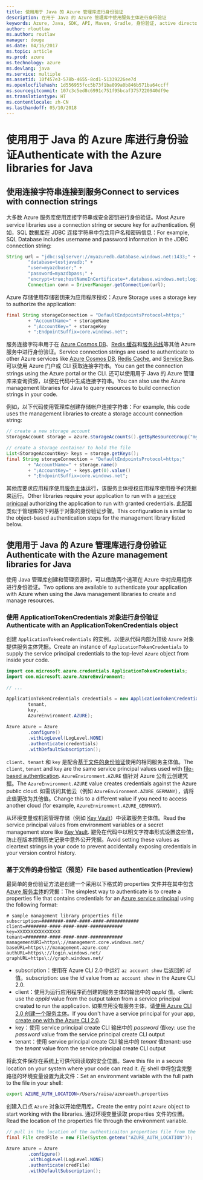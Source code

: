 ```yaml
---
title: 使用用于 Java 的 Azure 管理库进行身份验证
description: 在用于 Java 的 Azure 管理库中使用服务主体进行身份验证
keywords: Azure, Java, SDK, API, Maven, Gradle, 身份验证, active directory, 服务主体
author: rloutlaw
ms.author: routlaw
manager: douge
ms.date: 04/16/2017
ms.topic: article
ms.prod: azure
ms.technology: azure
ms.devlang: java
ms.service: multiple
ms.assetid: 10f457e3-578b-4655-8cd1-51339226ee7d
ms.openlocfilehash: 1d556955fcc5b73f1ba099a0b846b571ba64ccff
ms.sourcegitcommit: 107c3c5ed8c6991c751f95bcaf3757220940df9e
ms.translationtype: HT
ms.contentlocale: zh-CN
ms.lasthandoff: 05/10/2018
---
```

# <a name="authenticate-with-the-azure-libraries-for-java"></a><span data-ttu-id="97d5d-104">使用用于 Java 的 Azure 库进行身份验证</span><span class="sxs-lookup"><span data-stu-id="97d5d-104">Authenticate with the Azure libraries for Java</span></span> 

## <a name="connect-to-services-with-connection-strings"></a><span data-ttu-id="97d5d-105">使用连接字符串连接到服务</span><span class="sxs-lookup"><span data-stu-id="97d5d-105">Connect to services with connection strings</span></span>

<span data-ttu-id="97d5d-106">大多数 Azure 服务库使用连接字符串或安全密钥进行身份验证。</span><span class="sxs-lookup"><span data-stu-id="97d5d-106">Most Azure service libraries use a connection string or secure key for authentication.</span></span> <span data-ttu-id="97d5d-107">例如，SQL 数据库在 JDBC 连接字符串中包含用户名和密码信息：</span><span class="sxs-lookup"><span data-stu-id="97d5d-107">For example, SQL Database includes username and password information in the JDBC connection string:</span></span>

```java
String url = "jdbc:sqlserver://myazuredb.database.windows.net:1433;" + 
        "database=testjavadb;" + 
        "user=myazdbuser;" +
        "password=myazdbpass;" +
        "encrypt=true;hostNameInCertificate=*.database.windows.net;loginTimeout=30;";
        Connection conn = DriverManager.getConnection(url);
```

<span data-ttu-id="97d5d-108">Azure 存储使用存储密钥来为应用程序授权：</span><span class="sxs-lookup"><span data-stu-id="97d5d-108">Azure Storage uses a storage key to authorize the application:</span></span>

```java
final String storageConnection = "DefaultEndpointsProtocol=https;"
        + "AccountName=" + storageName 
        + ";AccountKey=" + storageKey
        + ";EndpointSuffix=core.windows.net";
```

<span data-ttu-id="97d5d-109">服务连接字符串用于在 [Azure Cosmos DB](https://docs.microsoft.com/azure/cosmos-db/sql-api-java-application#UseService)、[Redis 缓存](https://docs.microsoft.com/azure/redis-cache/cache-java-get-started)和[服务总线](https://docs.microsoft.com/azure/service-bus-messaging/service-bus-java-how-to-use-queues)等其他 Azure 服务中进行身份验证。</span><span class="sxs-lookup"><span data-stu-id="97d5d-109">Service connection strings are used to authenticate to other Azure services like [Azure Cosmos DB](https://docs.microsoft.com/azure/cosmos-db/sql-api-java-application#UseService), [Redis Cache](https://docs.microsoft.com/azure/redis-cache/cache-java-get-started), and [Service Bus](https://docs.microsoft.com/azure/service-bus-messaging/service-bus-java-how-to-use-queues).</span></span> <span data-ttu-id="97d5d-110">可以使用 Azure 门户或 CLI 获取连接字符串。</span><span class="sxs-lookup"><span data-stu-id="97d5d-110">You can get the connection strings using the Azure portal or the CLI.</span></span>  <span data-ttu-id="97d5d-111">还可以使用用于 Java 的 Azure 管理库来查询资源，以便在代码中生成连接字符串。</span><span class="sxs-lookup"><span data-stu-id="97d5d-111">You can also use the Azure management libraries for Java to query resources to build connection strings in your code.</span></span> 

<span data-ttu-id="97d5d-112">例如，以下代码使用管理库创建存储帐户连接字符串：</span><span class="sxs-lookup"><span data-stu-id="97d5d-112">For example, this code uses the management libraries to create a storage account connection string:</span></span>

```java
// create a new storage account
StorageAccount storage = azure.storageAccounts().getByResourceGroup("myResourceGroup","myStorageAccount");

// create a storage container to hold the file
List<StorageAccountKey> keys = storage.getKeys();
final String storageConnection = "DefaultEndpointsProtocol=https;"
        + "AccountName=" + storage.name()
        + ";AccountKey=" + keys.get(0).value()
        + ";EndpointSuffix=core.windows.net";
```

<span data-ttu-id="97d5d-113">其他库要求应用程序使用[服务主体](https://docs.microsoft.com/azure/active-directory/develop/active-directory-application-objects)运行，该服务主体授权应用程序使用授予的凭据来运行。</span><span class="sxs-lookup"><span data-stu-id="97d5d-113">Other libraries require your application to run with a [service prinicpal](https://docs.microsoft.com/azure/active-directory/develop/active-directory-application-objects) authorizing the application to run with granted credentials.</span></span> <span data-ttu-id="97d5d-114">此配置类似于管理库的下列基于对象的身份验证步骤。</span><span class="sxs-lookup"><span data-stu-id="97d5d-114">This configuration is similar to the object-based authentication steps for the management library listed below.</span></span>

<a name="mgmt-auth"></a>

##  <a name="authenticate-with-the-azure-management-libraries-for-java"></a><span data-ttu-id="97d5d-115">使用用于 Java 的 Azure 管理库进行身份验证</span><span class="sxs-lookup"><span data-stu-id="97d5d-115">Authenticate with the Azure management libraries for Java</span></span>

<span data-ttu-id="97d5d-116">使用 Java 管理库创建和管理资源时，可以借助两个选项在 Azure 中对应用程序进行身份验证。</span><span class="sxs-lookup"><span data-stu-id="97d5d-116">Two options are available to authenticate your application with Azure when using the Java management libraries to create and manage resources.</span></span>

### <a name="authenticate-with-an-applicationtokencredentials-object"></a><span data-ttu-id="97d5d-117">使用 ApplicationTokenCredentials 对象进行身份验证</span><span class="sxs-lookup"><span data-stu-id="97d5d-117">Authenticate with an ApplicationTokenCredentials object</span></span>

<span data-ttu-id="97d5d-118">创建 `ApplicationTokenCredentials` 的实例，以便从代码内部为顶级 `Azure` 对象提供服务主体凭据。</span><span class="sxs-lookup"><span data-stu-id="97d5d-118">Create an instance of `ApplicationTokenCredentials` to supply the service principal credentials to the top-level `Azure` object from inside your code.</span></span>

```java
import com.microsoft.azure.credentials.ApplicationTokenCredentials;
import com.microsoft.azure.AzureEnvironment;

// ...

ApplicationTokenCredentials credentials = new ApplicationTokenCredentials(client, 
        tenant,
        key, 
        AzureEnvironment.AZURE);
        
Azure azure = Azure
        .configure()
        .withLogLevel(LogLevel.NONE)
        .authenticate(credentials)
        .withDefaultSubscription();
```

<span data-ttu-id="97d5d-119">`client`、`tenant` 和 `key` 是配合[基于文件的身份验证](#mgmt-file)使用的相同服务主体值。</span><span class="sxs-lookup"><span data-stu-id="97d5d-119">The `client`, `tenant` and `key` are the same service principal values used with [file-based authentication](#mgmt-file).</span></span> <span data-ttu-id="97d5d-120">`AzureEnvironment.AZURE` 值针对 Azure 公有云创建凭据。</span><span class="sxs-lookup"><span data-stu-id="97d5d-120">The `AzureEnvironment.AZURE` value creates credentials against the Azure public cloud.</span></span> <span data-ttu-id="97d5d-121">如需访问其他云（例如 `AzureEnvironment.AZURE_GERMANY`），请将此值更改为其他值。</span><span class="sxs-lookup"><span data-stu-id="97d5d-121">Change this to a different value if you need to access another cloud (for example, `AzureEnvironment.AZURE_GERMANY`).</span></span>  

 <span data-ttu-id="97d5d-122">从环境变量或机密管理存储（例如 [Key Vault](/azure/key-vault/key-vault-whatis)）中读取服务主体值。</span><span class="sxs-lookup"><span data-stu-id="97d5d-122">Read the service principal values from environment variables or a secret management store like [Key Vault](/azure/key-vault/key-vault-whatis).</span></span> <span data-ttu-id="97d5d-123">避免在代码中以明文字符串形式设置这些值，防止在版本控制历史记录中意外公开凭据。</span><span class="sxs-lookup"><span data-stu-id="97d5d-123">Avoid setting these values as cleartext strings in your code to prevent accidentally exposing credentials in your version control history.</span></span>   

<a name="mgmt-file"></a>

### <a name="file-based-authentication-preview"></a><span data-ttu-id="97d5d-124">基于文件的身份验证（预览）</span><span class="sxs-lookup"><span data-stu-id="97d5d-124">File based authentication (Preview)</span></span>

<span data-ttu-id="97d5d-125">最简单的身份验证方法是创建一个采用以下格式的 properties 文件并在其中包含 [Azure 服务主体](https://docs.microsoft.com/azure/active-directory/develop/active-directory-application-objects)的凭据：</span><span class="sxs-lookup"><span data-stu-id="97d5d-125">The simplest way to authenticate is to create a properties file that contains credentials for an [Azure service principal](https://docs.microsoft.com/azure/active-directory/develop/active-directory-application-objects) using the following format:</span></span>

```text
# sample management library properties file
subscription=########-####-####-####-############
client=########-####-####-####-############
key=XXXXXXXXXXXXXXXX
tenant=########-####-####-####-############
managementURI=https\://management.core.windows.net/
baseURL=https\://management.azure.com/
authURL=https\://login.windows.net/
graphURL=https\://graph.windows.net/
```

- <span data-ttu-id="97d5d-126">subscription：使用在 Azure CLI 2.0 中运行 `az account show` 后返回的 *id* 值。</span><span class="sxs-lookup"><span data-stu-id="97d5d-126">subscription: use the *id* value from `az account show` in the Azure CLI 2.0.</span></span>
- <span data-ttu-id="97d5d-127">client：使用为运行应用程序而创建的服务主体的输出中的 *appId* 值。</span><span class="sxs-lookup"><span data-stu-id="97d5d-127">client: use the *appId* value from the output taken from a service principal created to run the application.</span></span> <span data-ttu-id="97d5d-128">如果应用没有服务主体，请[使用 Azure CLI 2.0 创建一个服务主体](https://docs.microsoft.com/cli/azure/create-an-azure-service-principal-azure-cli)。</span><span class="sxs-lookup"><span data-stu-id="97d5d-128">If you don't have a service principal for your app, [create one with the Azure CLI 2.0](https://docs.microsoft.com/cli/azure/create-an-azure-service-principal-azure-cli).</span></span>
- <span data-ttu-id="97d5d-129">key：使用 service principal create CLI 输出中的 *password* 值</span><span class="sxs-lookup"><span data-stu-id="97d5d-129">key: use the *password* value from the service principal create CLI output</span></span> 
- <span data-ttu-id="97d5d-130">tenant：使用 service principal create CLI 输出中的 *tenant* 值</span><span class="sxs-lookup"><span data-stu-id="97d5d-130">tenant: use the *tenant* value from the service principal create CLI output</span></span>

<span data-ttu-id="97d5d-131">将此文件保存在系统上可供代码读取的安全位置。</span><span class="sxs-lookup"><span data-stu-id="97d5d-131">Save this file in a secure location on your system where your code can read it.</span></span> <span data-ttu-id="97d5d-132">在 shell 中将包含完整路径的环境变量设置为此文件：</span><span class="sxs-lookup"><span data-stu-id="97d5d-132">Set an environment variable with the full path to the file in your shell:</span></span>

```bash
export AZURE_AUTH_LOCATION=/Users/raisa/azureauth.properties
```

<span data-ttu-id="97d5d-133">创建入口点 `Azure` 对象以开始使用库。</span><span class="sxs-lookup"><span data-stu-id="97d5d-133">Create the entry point `Azure` object to start working with the libraries.</span></span> <span data-ttu-id="97d5d-134">通过环境变量读取 properties 文件的位置。</span><span class="sxs-lookup"><span data-stu-id="97d5d-134">Read the location of the properties file through the environment variable.</span></span>

```java
// pull in the location of the authenticaiton properties file from the environment 
final File credFile = new File(System.getenv("AZURE_AUTH_LOCATION"));

Azure azure = Azure
        .configure()
        .withLogLevel(LogLevel.NONE)
        .authenticate(credFile)
        .withDefaultSubscription();
```



